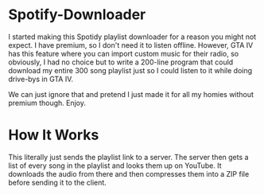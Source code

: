 # Spotify-Downloader
I started making this Spotidy playlist downloader for a reason you might not expect. I have premium, so I don't need it to listen offline. However, GTA IV has this feature where you can import custom music for their radio, so obviously, I had no choice but to write a 200-line program that could download my entire 300 song playlist just so I could listen to it while doing drive-bys in GTA IV.

We can just ignore that and pretend I just made it for all my homies without premium though. Enjoy.

# How It Works
This literally just sends the playlist link to a server. The server then gets a list of every song in the playlist and looks them up on YouTube. It downloads the audio from there and then compresses them into a ZIP file before sending it to the client.
